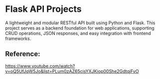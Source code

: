 # Flask API Projects
A lightweight and modular RESTful API built using Python and Flask. This project serves as a backend foundation for web applications, supporting CRUD operations, JSON responses, and easy integration with frontend frameworks.

## Reference:
https://www.youtube.com/watch?v=oQ5UfJqW5Jo&list=PLum0zAZ65cisYXJKiop00She2GdtqjFvO
